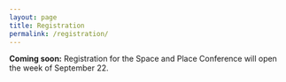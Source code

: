 ```yaml
---
layout: page
title: Registration
permalink: /registration/
---
```


<div class="content-container">
    
   <p> <strong>Coming soon:</strong> Registration for the Space and Place Conference will open the week of September 22.<p>
